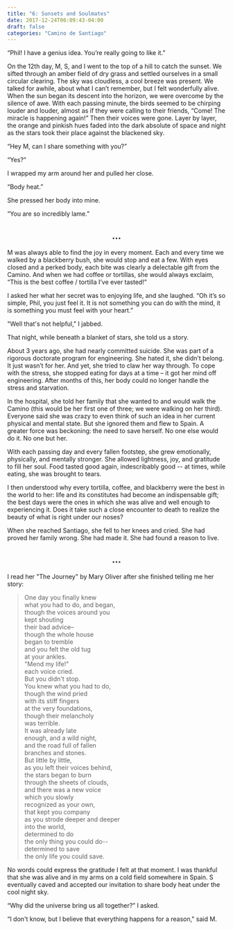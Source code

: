 ```yaml
---
title: "6: Sunsets and Soulmates"
date: 2017-12-24T06:09:43-04:00
draft: false
categories: "Camino de Santiago"
---
```

“Phil! I have a genius idea. You’re really going to like it.”

On the 12th day, M, S, and I went to the top of a hill to catch the sunset. We sifted through an amber field of dry grass and settled ourselves in a small circular clearing. The sky was cloudless, a cool breeze was present. We talked for awhile, about what I can’t remember, but I felt wonderfully alive. When the sun began its descent into the horizon, we were overcome by the silence of awe. With each passing minute, the birds seemed to be chirping louder and louder, almost as if they were calling to their friends, “Come! The miracle is happening again!” Then their voices were gone. Layer by layer, the orange and pinkish hues faded into the dark absolute of space and night as the stars took their place against the blackened sky.

“Hey M, can I share something with you?”

“Yes?”

I wrapped my arm around her and pulled her close.

“Body heat.”

She pressed her body into mine.

“You are so incredibly lame.”

## <center>...</center>

M was always able to find the joy in every moment. Each and every time we walked by a blackberry bush, she would stop and eat a few. With eyes closed and a perked body, each bite was clearly a delectable gift from the Camino. And when we had coffee or tortillas, she would always exclaim, “This is the best coffee / tortilla I’ve ever tasted!”

I asked her what her secret was to enjoying life, and she laughed. “Oh it’s so simple, Phil, you just feel it. It is not something you can do with the mind, it is something you must feel with your heart.”

"Well that's not helpful," I jabbed.

That night, while beneath a blanket of stars, she told us a story.

About 3 years ago, she had nearly committed suicide. She was part of a rigorous doctorate program for engineering. She hated it, she didn’t belong. It just wasn’t for her. And yet, she tried to claw her way through. To cope with the stress, she stopped eating for days at a time – it got her mind off engineering. After months of this, her body could no longer handle the stress and starvation.

In the hospital, she told her family that she wanted to and would walk the Camino (this would be her first one of three; we were walking on her third). Everyone said she was crazy to even think of such an idea in her current physical and mental state. But she ignored them and flew to Spain. A greater force was beckoning: the need to save herself. No one else would do it. No one but her.

With each passing day and every fallen footstep, she grew emotionally, physically, and mentally stronger. She allowed lightness, joy, and gratitude to fill her soul. Food tasted good again, indescribably good -- at times, while eating, she was brought to tears.

I then understood why every tortilla, coffee, and blackberry were the best in the world to her: life and its constitutes had become an indispensable gift; the best days were the ones in which she was alive and well enough to experiencing it. Does it take such a close encounter to death to realize the beauty of what is right under our noses?

When she reached Santiago, she fell to her knees and cried. She had proved her family wrong. She had made it. She had found a reason to live.

## <center>...</center>

I read her "The Journey" by Mary Oliver after she finished telling me her story:

>One day you finally knew<br>
>what you had to do, and began,<br>
>though the voices around you<br>
>kept shouting<br>
>their bad advice–<br>
>though the whole house<br>
>began to tremble<br>
>and you felt the old tug<br>
>at your ankles.<br>
>"Mend my life!"<br>
>each voice cried.<br>
>But you didn't stop.<br>
>You knew what you had to do,<br>
>though the wind pried<br>
>with its stiff fingers<br>
>at the very foundations,<br>
>though their melancholy<br>
>was terrible.<br>
>It was already late<br>
>enough, and a wild night,<br>
>and the road full of fallen<br>
>branches and stones.<br>
>But little by little,<br>
>as you left their voices behind,<br>
>the stars began to burn<br>
>through the sheets of clouds,<br>
>and there was a new voice<br>
>which you slowly<br>
>recognized as your own,<br>
>that kept you company<br>
>as you strode deeper and deeper<br>
>into the world,<br>
>determined to do<br>
>the only thing you could do--<br>
>determined to save<br>
>the only life you could save.<br>

No words could express the gratitude I felt at that moment. I was thankful that she was alive and in my arms on a cold field somewhere in Spain. S eventually caved and accepted our invitation to share body heat under the cool night sky.

“Why did the universe bring us all together?” I asked.

“I don't know, but I believe that everything happens for a reason," said M.

